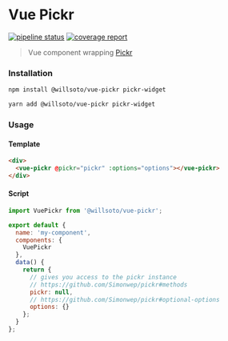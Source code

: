 # Vue Pickr

[![pipeline status](https://gitlab.com/willsoto/vue-pickr/badges/master/pipeline.svg)](https://gitlab.com/willsoto/vue-pickr/commits/master)
[![coverage report](https://gitlab.com/willsoto/vue-pickr/badges/master/coverage.svg)](https://gitlab.com/willsoto/vue-pickr/commits/master)

> Vue component wrapping [Pickr](https://github.com/Simonwep/pickr)

### Installation

```bash
npm install @willsoto/vue-pickr pickr-widget
```

```bash
yarn add @willsoto/vue-pickr pickr-widget
```

### Usage

#### Template

```html
<div>
  <vue-pickr @pickr="pickr" :options="options"></vue-pickr>
</div>
```

#### Script

```js
import VuePickr from '@willsoto/vue-pickr';

export default {
  name: 'my-component',
  components: {
    VuePickr
  },
  data() {
    return {
      // gives you access to the pickr instance
      // https://github.com/Simonwep/pickr#methods
      pickr: null,
      // https://github.com/Simonwep/pickr#optional-options
      options: {}
    };
  }
};
```

